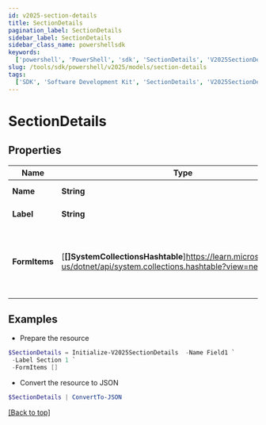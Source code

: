```yaml
---
id: v2025-section-details
title: SectionDetails
pagination_label: SectionDetails
sidebar_label: SectionDetails
sidebar_class_name: powershellsdk
keywords:
  ['powershell', 'PowerShell', 'sdk', 'SectionDetails', 'V2025SectionDetails']
slug: /tools/sdk/powershell/v2025/models/section-details
tags:
  ['SDK', 'Software Development Kit', 'SectionDetails', 'V2025SectionDetails']
---
```


# SectionDetails

## Properties

| Name | Type | Description | Notes |
| --- | --- | --- | --- |
| **Name** | **String** | Name of the FormItem | [optional] |
| **Label** | **String** | Label of the section | [optional] |
| **FormItems** | [**[]SystemCollectionsHashtable**]https://learn.microsoft.com/en-us/dotnet/api/system.collections.hashtable?view=net-9.0 | List of FormItems. FormItems can be SectionDetails and/or FieldDetails | [optional] |

## Examples

- Prepare the resource

```powershell
$SectionDetails = Initialize-V2025SectionDetails  -Name Field1 `
 -Label Section 1 `
 -FormItems []
```

- Convert the resource to JSON

```powershell
$SectionDetails | ConvertTo-JSON
```

[[Back to top]](#)
